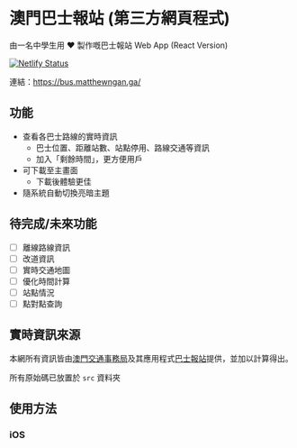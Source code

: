 # 澳門巴士報站 (第三方網頁程式)

由一名中學生用 :heart: 製作嘅巴士報站 Web App (React Version)

[![Netlify Status](https://api.netlify.com/api/v1/badges/943b6b14-903f-4729-b227-adda5047b54f/deploy-status)](https://app.netlify.com/sites/elastic-bardeen-6fdf70/deploys)

連結：https://bus.matthewngan.ga/

## 功能

- 查看各巴士路線的實時資訊
  - 巴士位置、距離站數、站點停用、路線交通等資訊
  - 加入「剩餘時間」，更方便用戶
- 可下載至主畫面
  - 下載後體驗更佳
- 隨系統自動切換亮暗主題

## 待完成/未來功能

- [ ] 離線路線資訊
- [ ] 改道資訊
- [ ] 實時交通地圖
- [ ] 優化時間計算
- [ ] 站點情況
- [ ] 點對點查詢

## 實時資訊來源

本網所有資訊皆由[澳門交通事務局](https://www.dsat.gov.mo/)及其應用程式[巴士報站](http://www.dsat.gov.mo/bus/site/busstopwaiting.aspx?lang=tc)提供，並加以計算得出。

所有原始碼已放置於 `src` 資料夾

## 使用方法

### iOS
